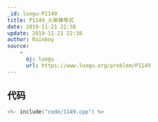 ```yaml
---
_id: luogu-P1149
title: P1149_火柴棒等式
date: 2019-11-21 22:38
update: 2019-11-21 22:38
author: Rainboy
source: 
    - 
      oj: luogu
      url: https://www.luogu.org/problem/P1149
---
```


## 代码

```c
<%- include("code/1149.cpp") %>
```
